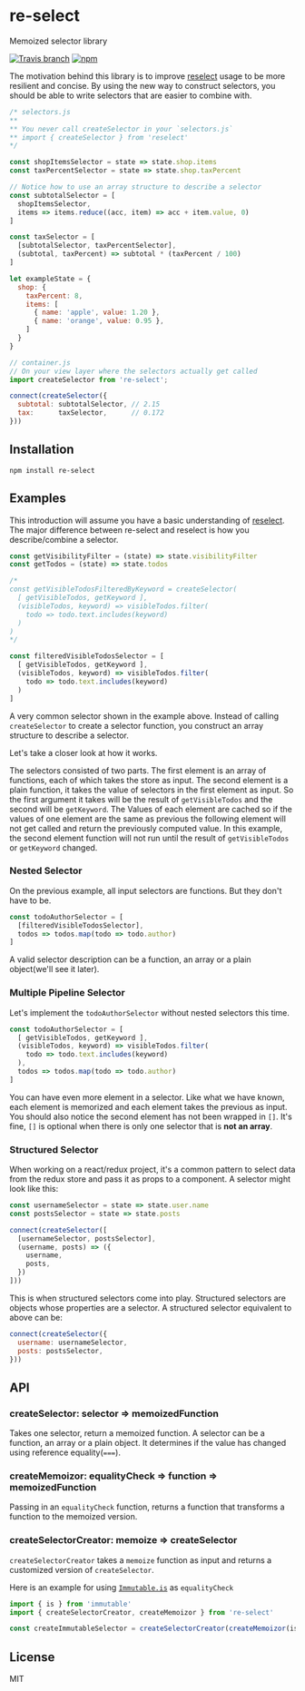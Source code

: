# re-select
Memoized selector library

[![Travis branch](https://img.shields.io/travis/bearyinnovative/re-select/master.svg?style=flat-square)](https://travis-ci.org/bearyinnovative/re-select)
[![npm](https://img.shields.io/npm/v/re-select.svg?style=flat-square)](https://www.npmjs.com/package/re-select)

The motivation behind this library is to improve [reselect](https://github.com/reactjs/reselect) usage to be more resilient and concise. By using the new way to construct selectors, you should be able to write selectors that are easier to combine with.

```JavaScript
/* selectors.js
**
** You never call createSelector in your `selectors.js`
** import { createSelector } from 'reselect'
*/

const shopItemsSelector = state => state.shop.items
const taxPercentSelector = state => state.shop.taxPercent

// Notice how to use an array structure to describe a selector
const subtotalSelector = [
  shopItemsSelector,
  items => items.reduce((acc, item) => acc + item.value, 0)
]

const taxSelector = [
  [subtotalSelector, taxPercentSelector],
  (subtotal, taxPercent) => subtotal * (taxPercent / 100)
]

let exampleState = {
  shop: {
    taxPercent: 8,
    items: [
      { name: 'apple', value: 1.20 },
      { name: 'orange', value: 0.95 },
    ]
  }
}

// container.js
// On your view layer where the selectors actually get called
import createSelector from 're-select';

connect(createSelector({
  subtotal: subtotalSelector, // 2.15
  tax:      taxSelector,      // 0.172
}))
``` 

## Installation

```
npm install re-select
```

## Examples

This introduction will assume you have a basic understanding of [reselect](https://github.com/reactjs/reselect#example). The major difference between re-select and reselect is how you describe/combine a selector.

```JavaScript
const getVisibilityFilter = (state) => state.visibilityFilter
const getTodos = (state) => state.todos

/*
const getVisibleTodosFilteredByKeyword = createSelector(
  [ getVisibleTodos, getKeyword ],
  (visibleTodos, keyword) => visibleTodos.filter(
    todo => todo.text.includes(keyword)
  )
)
*/

const filteredVisibleTodosSelector = [
  [ getVisibleTodos, getKeyword ],
  (visibleTodos, keyword) => visibleTodos.filter(
    todo => todo.text.includes(keyword)
  )
]
```
A very common selector shown in the example above. Instead of calling `createSelector` to create a selector function, you construct an array structure to describe a selector.

Let's take a closer look at how it works.

The selectors consisted of two parts.
The first element is an array of functions, each of which takes the store as input. The second element is a plain function, it takes the value of selectors in the first element as input. So the first argument it takes will be the result of `getVisibleTodos` and the second will be `getKeyword`. The Values of each element are cached so if the values of one element are the same as previous the following element will not get called and return the previously computed value. In this example, the second element function will not run until the result of `getVisibleTodos` or `getKeyword` changed.

### Nested Selector

On the previous example, all input selectors are functions.
But they don't have to be.

```JavaScript
const todoAuthorSelector = [
  [filteredVisibleTodosSelector],
  todos => todos.map(todo => todo.author)
]
```

A valid selector description can be a function, an array or a plain object(we'll see it later).

### Multiple Pipeline Selector

Let's implement the `todoAuthorSelector` without nested selectors this time.

```JavaScript
const todoAuthorSelector = [
  [ getVisibleTodos, getKeyword ],
  (visibleTodos, keyword) => visibleTodos.filter(
    todo => todo.text.includes(keyword)
  ),
  todos => todos.map(todo => todo.author)
]
```

You can have even more element in a selector.
Like what we have known, each element is memorized and each element takes the previous as input.
You should also notice the second element has not been wrapped in `[]`. It's fine, `[]` is optional when there is only one selector that is **not an array**.

### Structured Selector

When working on a react/redux project, it's a common pattern to select data from the redux store and pass it as props to a component. A selector might look like this:

```JavaScript
const usernameSelector = state => state.user.name
const postsSelector = state => state.posts

connect(createSelector([
  [usernameSelector, postsSelector],
  (username, posts) => ({
    username,
    posts,
  })
]))
```

This is when structured selectors come into play.
Structured selectors are objects whose properties are a selector. A structured selector equivalent to above can be:

```JavaScript
connect(createSelector({
  username: usernameSelector,
  posts: postsSelector,
}))
```

## API

### createSelector: selector => memoizedFunction

Takes one selector, return a memoized function.
A selector can be a function, an array or a plain object. It determines if the value has changed using reference equality(`===`).

### createMemoizor: equalityCheck => function => memoizedFunction

Passing in an `equalityCheck` function, returns a function that transforms a function to the memoized version.

### createSelectorCreator: memoize => createSelector
`createSelectorCreator` takes a `memoize` function as input and returns a customized version of `createSelector`.

Here is an example for using [`Immutable.is`](https://facebook.github.io/immutable-js/docs/#/is) as `equalityCheck`

```JavaScript
import { is } from 'immutable'
import { createSelectorCreator, createMemoizor } from 're-select'

const createImmutableSelector = createSelectorCreator(createMemoizor(is))
```

## License
MIT
